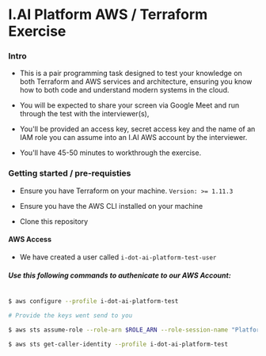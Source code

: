 # I.AI Platform AWS / Terraform Exercise

### Intro

- This is a pair programming task designed to test your knowledge on both Terraform and AWS services and architecture, ensuring you know how to both code and understand modern systems in the cloud.

- You will be expected to share your screen via Google Meet and run through the test with the interviewer(s),

- You'll be provided an access key, secret access key and the name of an IAM role you can assume into an I.AI AWS account by the interviewer.

- You'll have 45-50 minutes to workthrough the exercise.

### Getting started / pre-requisties

- Ensure you have Terraform on your machine. `Version: >= 1.11.3`

- Ensure you have the AWS CLI installed on your machine

- Clone this repository


#### AWS Access

- We have created a user called `i-dot-ai-platform-test-user`

##### Use this following commands to authenicate to our AWS Account:
```sh

$ aws configure --profile i-dot-ai-platform-test

# Provide the keys went send to you

$ aws sts assume-role --role-arn $ROLE_ARN --role-session-name "PlatformTest" --profile i-dot-ai-platform-test --output json

$ aws sts get-caller-identity --profile i-dot-ai-platform-test
```